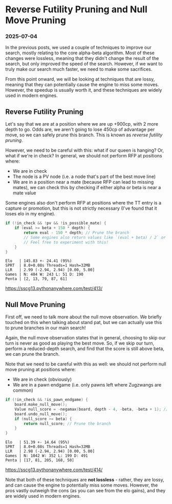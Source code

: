# Reverse Futility Pruning and Null Move Pruning
### 2025-07-04

In the previous posts, we used a couple of techniques to improve our search, mostly relating to the core alpha-beta algorithm. Most of these changes were lossless, meaning that they didn't change the result of the search, but only improved the speed of the search. However, if we want to truly make our search much faster, we need to make some sacrifices.

From this point onward, we will be looking at techniques that are lossy, meaning that they can potentially cause the engine to miss some moves. However, the speedup is usually worth it, and these techniques are widely used in modern engines.

## Reverse Futility Pruning

Let's say that we are at a position where we are up +900cp, with 2 more depth to go. Odds are, we aren't going to lose 450cp of advantage per move, so we can safely prune this branch. This is known as *reverse futility pruning*.

However, we need to be careful with this: what if our queen is hanging? Or, what if we're in check? In general, we should not perform RFP at positions where:
- We are in check
- The node is a PV node (i.e. a node that's part of the best move line)
- We are in a position near a mate (because RFP can lead to missing mates), we can check this by checking if either alpha or beta is near a mate value

Some engines also don't perform RFP at positions where the TT entry is a capture or promotion, but this is not strictly necessary (I've found that it loses elo in my engine).

```cpp
if (!in_check && !pv && !is_possible_mate) {
	if (eval >= beta + 150 * depth) {
		return eval - 150 * depth; // Prune the branch
		// Some engines also return values like `(eval + beta) / 2` or so on
		// Feel free to experiment with this!
	}
}
```

```
Elo   | 145.83 +- 24.41 (95%)
SPRT  | 8.0+0.08s Threads=1 Hash=32MB
LLR   | 2.99 (-2.94, 2.94) [0.00, 5.00]
Games | N: 484 W: 243 L: 51 D: 190
Penta | [2, 13, 79, 87, 61]
```
https://sscg13.pythonanywhere.com/test/413/

## Null Move Pruning

First off, we need to talk more about the null move observation. We briefly touched on this when talking about stand pat, but we can actually use this to prune branches in our main search!

Again, the null move observation states that in general, choosing to skip our turn is never as good as playing the best move. So, if we skip our turn, perform a reduced-depth search, and find that the score is still above beta, we can prune the branch.

Note that we need to be careful with this as well: we should not perform null move pruning at positions where:
- We are in check (obviously)
- We are in a pawn endgame (i.e. only pawns left where Zugzwangs are common)

```cpp
if (!in_check && !is_pawn_endgame) {
	board.make_null_move();
	Value null_score = -negamax(board, depth - 4, -beta, -beta + 1); // Note that we do a zero-window search because we only want to prove that the score is above beta
	board.undo_null_move();
	if (null_score >= beta) {
		return null_score; // Prune the branch
	}
}
```

```
Elo   | 51.39 +- 14.64 (95%)
SPRT  | 8.0+0.08s Threads=1 Hash=32MB
LLR   | 2.98 (-2.94, 2.94) [0.00, 5.00]
Games | N: 1042 W: 352 L: 199 D: 491
Penta | [17, 81, 205, 168, 50]
```
https://sscg13.pythonanywhere.com/test/414/

Note that both of these techniques are **not lossless** - rather, they are lossy, and can cause the engine to potentially miss some moves. However, the pros vastly outweigh the cons (as you can see from the elo gains), and they are widely used in modern engines.